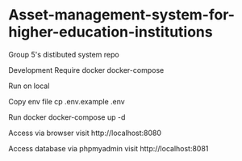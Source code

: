 # Asset-management-system-for-higher-education-institutions
Group 5's distibuted system repo

Development Require
docker
docker-compose

Run on local

Copy env file
cp .env.example .env

Run docker
docker-compose up -d

Access via browser
visit http://localhost:8080

Access database via phpmyadmin
visit http://localhost:8081
